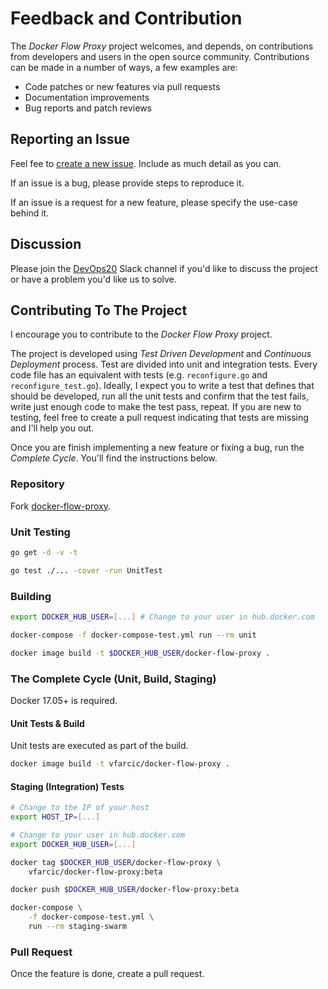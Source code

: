 # Feedback and Contribution

The *Docker Flow Proxy* project welcomes, and depends, on contributions from developers and users in the open source community. Contributions can be made in a number of ways, a few examples are:

* Code patches or new features via pull requests
* Documentation improvements
* Bug reports and patch reviews

## Reporting an Issue

Feel fee to [create a new issue](https://github.com/vfarcic/docker-flow-proxy/issues). Include as much detail as you can.

If an issue is a bug, please provide steps to reproduce it.

If an issue is a request for a new feature, please specify the use-case behind it.

## Discussion

Please join the [DevOps20](http://slack.devops20toolkit.com/) Slack channel if you'd like to discuss the project or have a problem you'd like us to solve.

## Contributing To The Project

I encourage you to contribute to the *Docker Flow Proxy* project.

The project is developed using *Test Driven Development* and *Continuous Deployment* process. Test are divided into unit and integration tests. Every code file has an equivalent with tests (e.g. `reconfigure.go` and `reconfigure_test.go`). Ideally, I expect you to write a test that defines that should be developed, run all the unit tests and confirm that the test fails, write just enough code to make the test pass, repeat. If you are new to testing, feel free to create a pull request indicating that tests are missing and I'll help you out.

Once you are finish implementing a new feature or fixing a bug, run the *Complete Cycle*. You'll find the instructions below.

### Repository

Fork [docker-flow-proxy](https://github.com/vfarcic/docker-flow-proxy).

### Unit Testing

```bash
go get -d -v -t

go test ./... -cover -run UnitTest
```

### Building

```bash
export DOCKER_HUB_USER=[...] # Change to your user in hub.docker.com

docker-compose -f docker-compose-test.yml run --rm unit

docker image build -t $DOCKER_HUB_USER/docker-flow-proxy .
```

### The Complete Cycle (Unit, Build, Staging)

Docker 17.05+ is required.

#### Unit Tests & Build

Unit tests are executed as part of the build.

```bash
docker image build -t vfarcic/docker-flow-proxy .
```

#### Staging (Integration) Tests

```bash
# Change to the IP of your host
export HOST_IP=[...]

# Change to your user in hub.docker.com
export DOCKER_HUB_USER=[...]

docker tag $DOCKER_HUB_USER/docker-flow-proxy \
    vfarcic/docker-flow-proxy:beta

docker push $DOCKER_HUB_USER/docker-flow-proxy:beta

docker-compose \
    -f docker-compose-test.yml \
    run --rm staging-swarm
```

### Pull Request

Once the feature is done, create a pull request.
